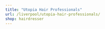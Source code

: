 ```yaml
---
title: "Utopia Hair Professionals"
url: /liverpool/utopia-hair-professionals/
shop: hairdresser
---
```

